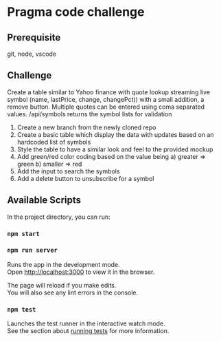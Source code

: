 # Pragma code challenge

## Prerequisite
git, node, vscode

## Challenge
Create a table similar to Yahoo finance with quote lookup streaming live symbol (name, lastPrice, change, changePct)) with a small addition, a remove button.
Multiple quotes can be entered using coma separated values.
/api/symbols returns the symbol lists for validation

1. Create a new branch from the newly cloned repo
2. Create a basic table which display the data with updates based on an hardcoded list of symbols
3. Style the table to have a similar look and feel to the provided mockup
4. Add green/red color coding based on the value being a) greater => green b) smaller => red
5. Add the input to search the symbols
6. Add a delete button to unsubscribe for a symbol



## Available Scripts

In the project directory, you can run:

### `npm start`
### `npm run server`

Runs the app in the development mode.\
Open [http://localhost:3000](http://localhost:3000) to view it in the browser.

The page will reload if you make edits.\
You will also see any lint errors in the console.

### `npm test`

Launches the test runner in the interactive watch mode.\
See the section about [running tests](https://facebook.github.io/create-react-app/docs/running-tests) for more information.
